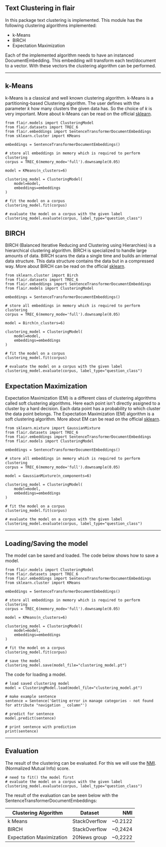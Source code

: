 Text Clustering in flair
----------

In this package text clustering is implemented. This module has the following
clustering algorithms implemented:
- k-Means
- BIRCH
- Expectation Maximization

Each of the implemented algorithm needs to have an instanced DocumentEmbedding. This embedding will 
transform each text/document to a vector. With these vectors the clustering algorithm can be performed.

---------------------------

k-Means
------
k-Means is a classical and well known clustering algorithm. k-Means is a partitioning-based Clustering algorithm. 
The user defines with the parameter *k* how many clusters the given data has. 
So the choice of *k* is very important. 
More about k-Means can be read on the official [sklearn](https://scikit-learn.org/stable/modules/generated/sklearn.cluster.KMeans.html).


```
from flair.models import ClusteringModel
from flair.datasets import TREC_6
from flair.embeddings import SentenceTransformerDocumentEmbeddings
from sklearn.cluster import KMeans

embeddings = SentenceTransformerDocumentEmbeddings()

# store all embeddings in memory which is required to perform clustering
corpus = TREC_6(memory_mode='full').downsample(0.05)

model = KMeans(n_clusters=6)

clustering_model = ClusteringModel(
    model=model,
    embeddings=embeddings
)

# fit the model on a corpus
clustering_model.fit(corpus)

# evaluate the model on a corpus with the given label
clustering_model.evaluate(corpus, label_type="question_class")
```

BIRCH
---------
BIRCH (Balanced Iterative Reducing and Clustering using Hierarchies) is a hierarchical clustering algorithm. 
BIRCH is specialized to handle large amounts of data. BIRCH scans the data a single time and builds an internal data 
structure. This data structure contains the data but in a compressed way.
More about BIRCH can be read on the official [sklearn](https://scikit-learn.org/stable/modules/generated/sklearn.cluster.Birch.html).

```
from sklearn.cluster import Birch
from flair.datasets import TREC_6
from flair.embeddings import SentenceTransformerDocumentEmbeddings
from flair.models import ClusteringModel

embeddings = SentenceTransformerDocumentEmbeddings()

# store all embeddings in memory which is required to perform clustering
corpus = TREC_6(memory_mode='full').downsample(0.05)

model = Birch(n_clusters=6)

clustering_model = ClusteringModel(
    model=model,
    embeddings=embeddings
)

# fit the model on a corpus
clustering_model.fit(corpus)

# evaluate the model on a corpus with the given label
clustering_model.evaluate(corpus, label_type="question_class")
```


Expectation Maximization
--------------------------
Expectation Maximization (EM) is a different class of clustering algorithms called soft clustering algorithms. 
Here each point isn't directly assigned to a cluster by a hard decision. 
Each data point has a probability to which cluster the data point belongs. The Expectation Maximization (EM) 
algorithm is a soft clustering algorithm.
More about EM can be read on the official [sklearn](https://scikit-learn.org/stable/modules/generated/sklearn.mixture.GaussianMixture.html).


```
from sklearn.mixture import GaussianMixture
from flair.datasets import TREC_6
from flair.embeddings import SentenceTransformerDocumentEmbeddings
from flair.models import ClusteringModel

embeddings = SentenceTransformerDocumentEmbeddings()

# store all embeddings in memory which is required to perform clustering
corpus = TREC_6(memory_mode='full').downsample(0.05)

model = GaussianMixture(n_components=6)

clustering_model = ClusteringModel(
    model=model,
    embeddings=embeddings
)

# fit the model on a corpus
clustering_model.fit(corpus)

# evaluate the model on a corpus with the given label
clustering_model.evaluate(corpus, label_type="question_class")
```

---------------------------

Loading/Saving the model
-----------

The model can be saved and loaded. The code below shows how to save a model.
```
from flair.models import ClusteringModel
from flair.datasets import TREC_6
from flair.embeddings import SentenceTransformerDocumentEmbeddings
from sklearn.cluster import KMeans

embeddings = SentenceTransformerDocumentEmbeddings()

# store all embeddings in memory which is required to perform clustering
corpus = TREC_6(memory_mode='full').downsample(0.05)

model = KMeans(n_clusters=6)

clustering_model = ClusteringModel(
    model=model,
    embeddings=embeddings
)

# fit the model on a corpus
clustering_model.fit(corpus)

# save the model
clustering_model.save(model_file="clustering_model.pt")
```

The code for loading a model.

````
# load saved clustering model
model = ClusteringModel.load(model_file="clustering_model.pt")

# make example sentence
sentence = Sentence('Getting error in manage categories - not found for attribute "navigation _ column"')

# predict for sentence
model.predict(sentence)

# print sentence with prediction
print(sentence)
````

---------------------

Evaluation
---------
The result of the clustering can be evaluated. For this we will use the
[NMI](https://scikit-learn.org/stable/modules/generated/sklearn.metrics.normalized_mutual_info_score.html).
(Normalized Mutual Info) score.

````
# need to fit() the model first
# evaluate the model on a corpus with the given label
clustering_model.evaluate(corpus, label_type="question_class")
````

The result of the evaluation  can be seen below with the SentenceTransformerDocumentEmbeddings:


| Clustering Algorithm     |    Dataset    |     NMI |
|--------------------------|:-------------:|--------:|
| k Means                  | StackOverflow | ~0.2122 |
| BIRCH                    | StackOverflow | ~0,2424 | 
| Expectation Maximization | 20News group  | ~0,2222 |  
